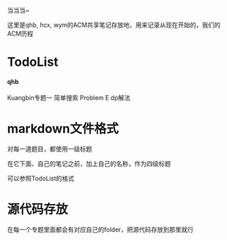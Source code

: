 当当当~

这里是qhb, hcx, wym的ACM共享笔记存放地，用来记录从现在开始的，我们的ACM历程

# TodoList

#### qhb

Kuangbin专题一 简单搜索 Problem E dp解法

# markdown文件格式

对每一道题目，都使用一级标题

在它下面、自己的笔记之前，加上自己的名称，作为四级标题

可以参照TodoList的格式

# 源代码存放

在每一个专题里面都会有对应自己的folder，把源代码存放到那里就行